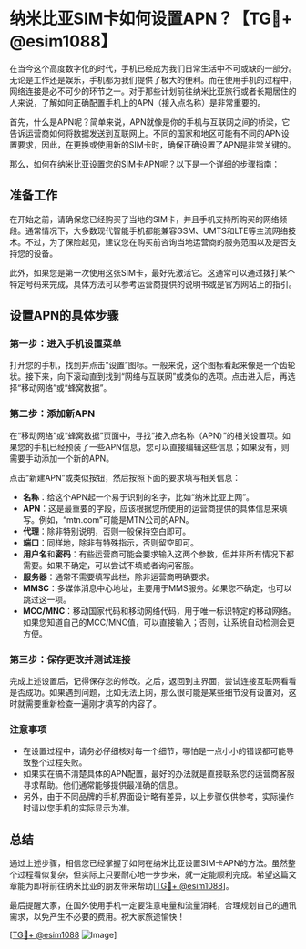 # 纳米比亚SIM卡如何设置APN？【TG💪+ @esim1088】

在当今这个高度数字化的时代，手机已经成为我们日常生活中不可或缺的一部分。无论是工作还是娱乐，手机都为我们提供了极大的便利。而在使用手机的过程中，网络连接是必不可少的环节之一。对于那些计划前往纳米比亚旅行或者长期居住的人来说，了解如何正确配置手机上的APN（接入点名称）是非常重要的。

首先，什么是APN呢？简单来说，APN就像是你的手机与互联网之间的桥梁，它告诉运营商如何将数据发送到互联网上。不同的国家和地区可能有不同的APN设置要求，因此，在更换或使用新的SIM卡时，确保正确设置了APN是非常关键的。

那么，如何在纳米比亚设置您的SIM卡APN呢？以下是一个详细的步骤指南：

## 准备工作

在开始之前，请确保您已经购买了当地的SIM卡，并且手机支持所购买的网络频段。通常情况下，大多数现代智能手机都能兼容GSM、UMTS和LTE等主流网络技术。不过，为了保险起见，建议您在购买前咨询当地运营商的服务范围以及是否支持您的设备。

此外，如果您是第一次使用这张SIM卡，最好先激活它。这通常可以通过拨打某个特定号码来完成，具体方法可以参考运营商提供的说明书或是官方网站上的指引。

## 设置APN的具体步骤

### 第一步：进入手机设置菜单

打开您的手机，找到并点击“设置”图标。一般来说，这个图标看起来像是一个齿轮状。接下来，向下滚动直到找到“网络与互联网”或类似的选项。点击进入后，再选择“移动网络”或“蜂窝数据”。

### 第二步：添加新APN

在“移动网络”或“蜂窝数据”页面中，寻找“接入点名称（APN）”的相关设置项。如果您的手机已经预装了一些APN信息，您可以直接编辑这些信息；如果没有，则需要手动添加一个新的APN。

点击“新建APN”或类似按钮，然后按照下面的要求填写相关信息：

- **名称**：给这个APN起一个易于识别的名字，比如“纳米比亚上网”。
- **APN**：这是最重要的字段，应该根据您所使用的运营商提供的具体信息来填写。例如，“mtn.com”可能是MTN公司的APN。
- **代理**：除非特别说明，否则一般保持空白即可。
- **端口**：同样地，除非有特殊指示，否则留空即可。
- **用户名**和**密码**：有些运营商可能会要求输入这两个参数，但并非所有情况下都需要。如果不确定，可以尝试不填或者询问客服。
- **服务器**：通常不需要填写此栏，除非运营商明确要求。
- **MMSC**：多媒体消息中心地址，主要用于MMS服务。如果您不确定，也可以跳过这一项。
- **MCC/MNC**：移动国家代码和移动网络代码，用于唯一标识特定的移动网络。如果您知道自己的MCC/MNC值，可以直接输入；否则，让系统自动检测会更方便。

### 第三步：保存更改并测试连接

完成上述设置后，记得保存您的修改。之后，返回到主界面，尝试连接互联网看看是否成功。如果遇到问题，比如无法上网，那么很可能是某些细节没有设置对，这时就需要重新检查一遍刚才填写的内容了。

### 注意事项

- 在设置过程中，请务必仔细核对每一个细节，哪怕是一点小小的错误都可能导致整个过程失败。
- 如果实在搞不清楚具体的APN配置，最好的办法就是直接联系您的运营商客服寻求帮助。他们通常能够提供最准确的信息。
- 另外，由于不同品牌的手机界面设计略有差异，以上步骤仅供参考，实际操作时请以您手机的实际显示为准。

## 总结

通过上述步骤，相信您已经掌握了如何在纳米比亚设置SIM卡APN的方法。虽然整个过程看似复杂，但实际上只要耐心地一步步来，就一定能顺利完成。希望这篇文章能为即将前往纳米比亚的朋友带来帮助[[TG💪+ @esim1088](https://t.me/s/esim1088)]。

最后提醒大家，在国外使用手机一定要注意电量和流量消耗，合理规划自己的通讯需求，以免产生不必要的费用。祝大家旅途愉快！

[[TG💪+ @esim1088](https://t.me/s/esim1088) ![Image](https://i.postimg.cc/4NQfJmqS/Snipaste-2025-05-13-00-14-12.png)]